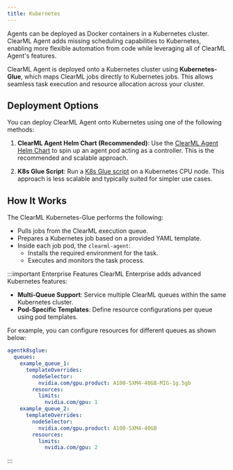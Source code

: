 ```yaml
---
title: Kubernetes
---
```


Agents can be deployed as Docker containers in a Kubernetes cluster. ClearML Agent adds missing scheduling capabilities to Kubernetes, enabling more flexible automation from code while leveraging all of ClearML Agent's features.

ClearML Agent is deployed onto a Kubernetes cluster using **Kubernetes-Glue**, which maps ClearML jobs directly to Kubernetes jobs. This allows seamless task execution and resource allocation across your cluster.

## Deployment Options
You can deploy ClearML Agent onto Kubernetes using one of the following methods:

1. **ClearML Agent Helm Chart (Recommended)**:
   Use the [ClearML Agent Helm Chart](https://github.com/clearml/clearml-helm-charts/tree/main/charts/clearml-agent) to spin up an agent pod acting as a controller. This is the recommended and scalable approach.
   
2. **K8s Glue Script**:
   Run a [K8s Glue script](https://github.com/clearml/clearml-agent/blob/master/examples/k8s_glue_example.py) on a Kubernetes CPU node. This approach is less scalable and typically suited for simpler use cases.

## How It Works
The ClearML Kubernetes-Glue performs the following:
- Pulls jobs from the ClearML execution queue.
- Prepares a Kubernetes job based on a provided YAML template.
- Inside each job pod, the `clearml-agent`:
  - Installs the required environment for the task.
  - Executes and monitors the task process.

:::important Enterprise Features
ClearML Enterprise adds advanced Kubernetes features:
- **Multi-Queue Support**: Service multiple ClearML queues within the same Kubernetes cluster.
- **Pod-Specific Templates**: Define resource configurations per queue using pod templates.

For example, you can configure resources for different queues as shown below:

```yaml
agentk8sglue:
  queues:
    example_queue_1:
      templateOverrides:
        nodeSelector:
          nvidia.com/gpu.product: A100-SXM4-40GB-MIG-1g.5gb
        resources:
          limits:
            nvidia.com/gpu: 1
    example_queue_2:
      templateOverrides:
        nodeSelector:
          nvidia.com/gpu.product: A100-SXM4-40GB
        resources:
          limits:
            nvidia.com/gpu: 2
```
:::
